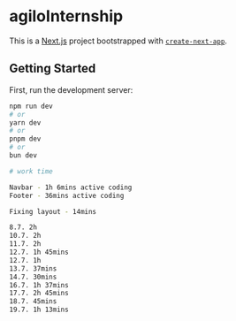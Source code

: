 # agiloInternship

This is a [Next.js](https://nextjs.org) project bootstrapped with [`create-next-app`](https://nextjs.org/docs/app/api-reference/cli/create-next-app).

## Getting Started

First, run the development server:

```bash
npm run dev
# or
yarn dev
# or
pnpm dev
# or
bun dev

# work time

Navbar - 1h 6mins active coding
Footer - 36mins active coding

Fixing layout - 14mins

8.7. 2h
10.7. 2h
11.7. 2h
12.7. 1h 45mins
12.7. 1h
13.7. 37mins
14.7. 30mins
16.7. 1h 37mins
17.7. 2h 45mins
18.7. 45mins
19.7. 1h 13mins
